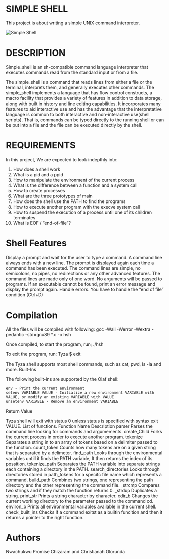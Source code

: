 # SIMPLE SHELL
This project is about writing a simple UNIX command interpreter. 







<img src="https://i.njkhanh.com/img/simple-shell-ls-l-c.png?v=1630163126" alt="Simple Shell">

# DESCRIPTION
Simple_shell is an sh-compatible command language interpreter that executes commands read from the standard input or from a file.

The simple_shell is a command that reads lines from either a file or the terminal, interprets them, and generally executes other commands. The simple_shell implements a language that has flow control constructs, a macro facility that provides a variety of features in addition to data storage, along with built in history and line editing capabilities. It incorporates many features to aid interactive use and has the advantage that the interpretative language is common to both interactive and non-interactive use(shell scripts). That is, commands can be typed directly to the running shell or can be put into a file and the file can be executed directly by the shell.

# REQUIREMENTS
In this project, We are expected to look indepthly into:
1. How does a shell work
2. What is a pid and a ppid
3. How to manipulate the environment of the current process
4. What is the difference between a function and a system call
5. How to create processes
6. What are the three prototypes of main
7. How does the shell use the PATH to find the programs
8. How to execute another program with the execve system call
9. How to suspend the execution of a process until one of its children terminates
10. What is EOF / “end-of-file”?

# Shell Features
Display a prompt and wait for the user to type a command. A command line always ends with a new line.
The prompt is displayed again each time a command has been executed.
The command lines are simple, no semicolons, no pipes, no redirections or any other advanced features.
The command lines are made only of one word. No arguments will be passed to programs.
If an executable cannot be found, print an error message and display the prompt again.
Handle errors.
You have to handle the “end of file” condition (Ctrl+D)

# Compilation
All the files will be compiled with following:
gcc -Wall -Werror -Wextra -pedantic -std=gnu89 *.c -o hsh

Once compiled, to start the program, run;
./hsh

To exit the program, run:
Tyza $ exit

The Tyza shell supports most shell commands, such as cat, pwd, ls -la and more.
Built-Ins

The following built-ins are supported by the Olaf shell:

    env - Print the current environment
    setenv VARIABLE VALUE - Initialize a new environment VARIABLE with VALUE, or modify an existing VARIABLE with VALUE
    unsetenv VARIABLE - Remove an environment VARIABLE

Return Value

Tyza shell will exit with status 0 unless status is specified with syntax exit VALUE.
List of functions.
Function Name 	Description
parser	 	Parses the command line looking for commands and argumements.
create_Child 	Forks the current process in order to execute another program.
tokenize 	Separates a string in to an array of tokens based on a delimiter passed to the function.
count_token 	Counts how many tokens are on a given string that is separated by a delimeter.
find_path 	Looks through the environmental variables untill it finds the PATH variable, It then returns the index of its possition.
tokenize_path 	Separates the PATH variable into separate strings each containing a directory in the PATH.
search_directories 	Looks through directories stored in path_tokens for a specifc file name which represents a command.
build_path 	Combines two strings, one representing the path directory and the other representing the command file.
_strcmp 	Compares two strings and if they match the function returns 0.
_strdup 	Duplicates a string.
print_str 	Prints a string character by character.
cdir_b 	Changes the current working directory to the parameter passed to the command cd.
environ_b 	Prints all environmental variables available in the current shell.
check_built_ins 	Checks if a command exitst as a builtin funcition and then it returns a pointer to the right function.

# Authors
Nwachukwu Promise Chizaram and Christianah Olorunda
